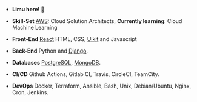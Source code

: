 - **Limu here! 👏**

- **Skill-Set**  [AWS](https://aws.amazon.com/): Cloud Solution Architects, **Currently learning**:  Cloud Machine Learning

- **Front-End**  [React](https://github.com/facebook/react/) HTML, CSS, [Uikit](https://getuikit.com/docs/) and Javascript

- **Back-End** Python and [Django](https://github.com/django/).

- **Databases** [PostgreSQL](https://www.postgresql.org), [MongoDB](https://www.mongodb.com).

- **CI/CD** Github Actions, Gitlab CI, Travis, CircleCI, TeamCity.

- **DevOps** Docker, Terraform, Ansible, Bash, Unix, Debian/Ubuntu, Nginx, Cron, Jenkins.
